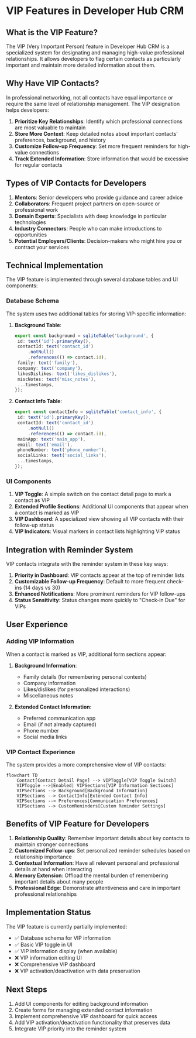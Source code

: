 # VIP Features in Developer Hub CRM

## What is the VIP Feature?

The VIP (Very Important Person) feature in Developer Hub CRM is a
specialized system for designating and managing high-value
professional relationships. It allows developers to flag certain
contacts as particularly important and maintain more detailed
information about them.

## Why Have VIP Contacts?

In professional networking, not all contacts have equal importance or
require the same level of relationship management. The VIP designation
helps developers:

1. **Prioritize Key Relationships**: Identify which professional
   connections are most valuable to maintain
2. **Store More Context**: Keep detailed notes about important
   contacts' preferences, background, and history
3. **Customize Follow-up Frequency**: Set more frequent reminders for
   high-value connections
4. **Track Extended Information**: Store information that would be
   excessive for regular contacts

## Types of VIP Contacts for Developers

1. **Mentors**: Senior developers who provide guidance and career
   advice
2. **Collaborators**: Frequent project partners on open-source or
   professional work
3. **Domain Experts**: Specialists with deep knowledge in particular
   technologies
4. **Industry Connectors**: People who can make introductions to
   opportunities
5. **Potential Employers/Clients**: Decision-makers who might hire you
   or contract your services

## Technical Implementation

The VIP feature is implemented through several database tables and UI
components:

### Database Schema

The system uses two additional tables for storing VIP-specific
information:

1. **Background Table**:

   ```typescript
   export const background = sqliteTable('background', {
   	id: text('id').primaryKey(),
   	contactId: text('contact_id')
   		.notNull()
   		.references(() => contact.id),
   	family: text('family'),
   	company: text('company'),
   	likesDislikes: text('likes_dislikes'),
   	miscNotes: text('misc_notes'),
   	...timestamps,
   });
   ```

2. **Contact Info Table**:
   ```typescript
   export const contactInfo = sqliteTable('contact_info', {
   	id: text('id').primaryKey(),
   	contactId: text('contact_id')
   		.notNull()
   		.references(() => contact.id),
   	mainApp: text('main_app'),
   	email: text('email'),
   	phoneNumber: text('phone_number'),
   	socialLinks: text('social_links'),
   	...timestamps,
   });
   ```

### UI Components

1. **VIP Toggle**: A simple switch on the contact detail page to mark
   a contact as VIP
2. **Extended Profile Sections**: Additional UI components that appear
   when a contact is marked as VIP
3. **VIP Dashboard**: A specialized view showing all VIP contacts with
   their follow-up status
4. **VIP Indicators**: Visual markers in contact lists highlighting
   VIP status

## Integration with Reminder System

VIP contacts integrate with the reminder system in these key ways:

1. **Priority in Dashboard**: VIP contacts appear at the top of
   reminder lists
2. **Customizable Follow-up Frequency**: Default to more frequent
   check-ins (14 days vs 30)
3. **Enhanced Notifications**: More prominent reminders for VIP
   follow-ups
4. **Status Sensitivity**: Status changes more quickly to "Check-in
   Due" for VIPs

## User Experience

### Adding VIP Information

When a contact is marked as VIP, additional form sections appear:

1. **Background Information**:

   - Family details (for remembering personal contexts)
   - Company information
   - Likes/dislikes (for personalized interactions)
   - Miscellaneous notes

2. **Extended Contact Information**:
   - Preferred communication app
   - Email (if not already captured)
   - Phone number
   - Social media links

### VIP Contact Experience

The system provides a more comprehensive view of VIP contacts:

```mermaid
flowchart TD
    Contact[Contact Detail Page] --> VIPToggle[VIP Toggle Switch]
    VIPToggle -->|Enabled| VIPSections[VIP Information Sections]
    VIPSections --> Background[Background Information]
    VIPSections --> ContactInfo[Extended Contact Info]
    VIPSections --> Preferences[Communication Preferences]
    VIPSections --> CustomReminders[Custom Reminder Settings]
```

## Benefits of VIP Feature for Developers

1. **Relationship Quality**: Remember important details about key
   contacts to maintain stronger connections
2. **Customized Follow-ups**: Set personalized reminder schedules
   based on relationship importance
3. **Contextual Information**: Have all relevant personal and
   professional details at hand when interacting
4. **Memory Extension**: Offload the mental burden of remembering
   important details about many people
5. **Professional Edge**: Demonstrate attentiveness and care in
   important professional relationships

## Implementation Status

The VIP feature is currently partially implemented:

- ✅ Database schema for VIP information
- ✅ Basic VIP toggle in UI
- ✅ VIP information display (when available)
- ❌ VIP information editing UI
- ❌ Comprehensive VIP dashboard
- ❌ VIP activation/deactivation with data preservation

## Next Steps

1. Add UI components for editing background information
2. Create forms for managing extended contact information
3. Implement comprehensive VIP dashboard for quick access
4. Add VIP activation/deactivation functionality that preserves data
5. Integrate VIP priority into the reminder system
